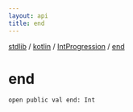 ```yaml
---
layout: api
title: end
---
```

[stdlib](../../index.html) / [kotlin](../index.html) / [IntProgression](index.html) / [end](end.html)

# end

```
open public val end: Int
```
